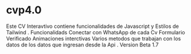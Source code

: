 # cvp4.0
Este CV Interavtivo contiene funcionalidades de Javascript y Estilos de Tailwind .
Funcionalidads 
Conectar con WhatsApp de cada Cv
Formulario Verificado 
Animaciones interctivas 
Varios metodos que trabajan con los datos de los datos que ingresan desde la Api .
Version Beta 1.7
